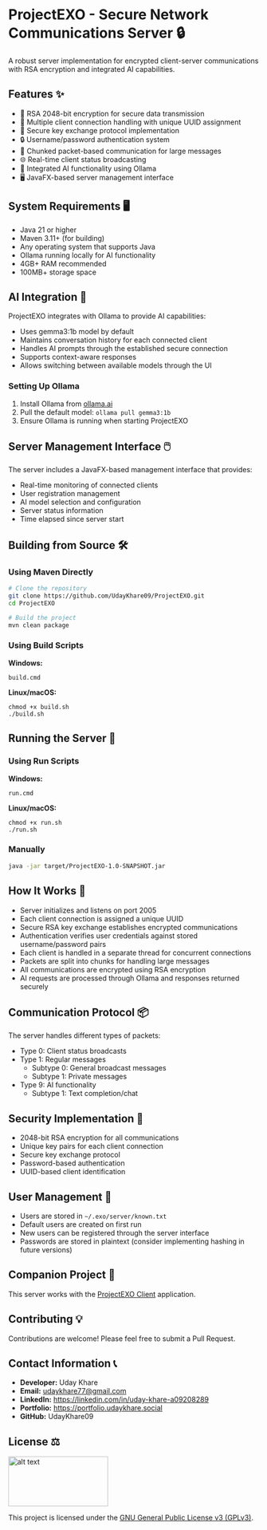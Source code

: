 
# ProjectEXO - Secure Network Communications Server 🔒

A robust server implementation for encrypted client-server communications with RSA encryption and integrated AI capabilities.

## Features ✨

- 🔐 RSA 2048-bit encryption for secure data transmission
- 👥 Multiple client connection handling with unique UUID assignment
- 🔑 Secure key exchange protocol implementation
- 🔒 Username/password authentication system
- 📡 Chunked packet-based communication for large messages
- 🌐 Real-time client status broadcasting
- 🤖 Integrated AI functionality using Ollama
- 🖥️ JavaFX-based server management interface

## System Requirements 🖥️

- Java 21 or higher
- Maven 3.11+ (for building)
- Any operating system that supports Java
- Ollama running locally for AI functionality
- 4GB+ RAM recommended
- 100MB+ storage space

## AI Integration 🧠

ProjectEXO integrates with Ollama to provide AI capabilities:

- Uses gemma3:1b model by default
- Maintains conversation history for each connected client
- Handles AI prompts through the established secure connection
- Supports context-aware responses
- Allows switching between available models through the UI

### Setting Up Ollama

1. Install Ollama from [ollama.ai](https://ollama.ai)
2. Pull the default model: `ollama pull gemma3:1b`
3. Ensure Ollama is running when starting ProjectEXO

## Server Management Interface 🖱️

The server includes a JavaFX-based management interface that provides:

- Real-time monitoring of connected clients
- User registration management
- AI model selection and configuration
- Server status information
- Time elapsed since server start

## Building from Source 🛠️

### Using Maven Directly

```bash
# Clone the repository
git clone https://github.com/UdayKhare09/ProjectEXO.git
cd ProjectEXO

# Build the project
mvn clean package
```

### Using Build Scripts

**Windows:**
```
build.cmd
```

**Linux/macOS:**
```
chmod +x build.sh
./build.sh
```

## Running the Server 🚀

### Using Run Scripts

**Windows:**
```
run.cmd
```

**Linux/macOS:**
```
chmod +x run.sh
./run.sh
```

### Manually

```bash
java -jar target/ProjectEXO-1.0-SNAPSHOT.jar
```

## How It Works 🧩

- Server initializes and listens on port 2005
- Each client connection is assigned a unique UUID
- Secure RSA key exchange establishes encrypted communications
- Authentication verifies user credentials against stored username/password pairs
- Each client is handled in a separate thread for concurrent connections
- Packets are split into chunks for handling large messages
- All communications are encrypted using RSA encryption
- AI requests are processed through Ollama and responses returned securely

## Communication Protocol 📦

The server handles different types of packets:
- Type 0: Client status broadcasts
- Type 1: Regular messages
  - Subtype 0: General broadcast messages
  - Subtype 1: Private messages
- Type 9: AI functionality
  - Subtype 1: Text completion/chat

## Security Implementation 🔐

- 2048-bit RSA encryption for all communications
- Unique key pairs for each client connection
- Secure key exchange protocol
- Password-based authentication
- UUID-based client identification

## User Management 👤

- Users are stored in `~/.exo/server/known.txt`
- Default users are created on first run
- New users can be registered through the server interface
- Passwords are stored in plaintext (consider implementing hashing in future versions)

## Companion Project 🤝

This server works with the [ProjectEXO Client](https://github.com/UdayKhare09/ProjectEXO_Client) application.

## Contributing 💡

Contributions are welcome! Please feel free to submit a Pull Request.

## Contact Information 📞

- **Developer:** Uday Khare
- **Email:** udaykhare77@gmail.com
- **LinkedIn:** https://linkedin.com/in/uday-khare-a09208289
- **Portfolio:** https://portfolio.udaykhare.social
- **GitHub:** UdayKhare09

## License ⚖️
<img src="https://upload.wikimedia.org/wikipedia/commons/thumb/9/93/GPLv3_Logo.svg/2560px-GPLv3_Logo.svg.png" alt="alt text" width="200" height="100">

This project is licensed under the [GNU General Public License v3 (GPLv3)](LICENSE).
